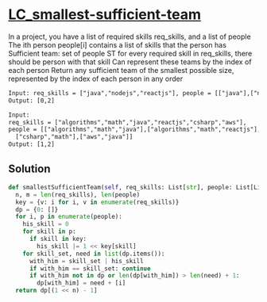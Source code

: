 # [LC_smallest-sufficient-team](https://leetcode.com/problems/smallest-sufficient-team)

In a project, you have a list of required skills req_skills, and a list of people
The ith person people[i] contains a list of skills that the person has
Sufficient team: set of people ST for every required skill in req_skills, there should be person with that skill
  Can represent these teams by the index of each person
Return any sufficient team of the smallest possible size, represented by the index of each person in any order

```txt
Input: req_skills = ["java","nodejs","reactjs"], people = [["java"],["nodejs"],["nodejs","reactjs"]]
Output: [0,2]

Input:
req_skills = ["algorithms","math","java","reactjs","csharp","aws"],
people = [["algorithms","math","java"],["algorithms","math","reactjs"],["java","csharp","aws"],["reactjs","csharp"],
  ["csharp","math"],["aws","java"]]
Output: [1,2]
```

## Solution

```py
def smallestSufficientTeam(self, req_skills: List[str], people: List[List[str]]) -> List[int]:
  n, m = len(req_skills), len(people)
  key = {v: i for i, v in enumerate(req_skills)}
  dp = {0: []}
  for i, p in enumerate(people):
    his_skill = 0
    for skill in p:
      if skill in key:
        his_skill |= 1 << key[skill]
    for skill_set, need in list(dp.items()):
      with_him = skill_set | his_skill
      if with_him == skill_set: continue
      if with_him not in dp or len(dp[with_him]) > len(need) + 1:
        dp[with_him] = need + [i]
  return dp[(1 << n) - 1]
```

